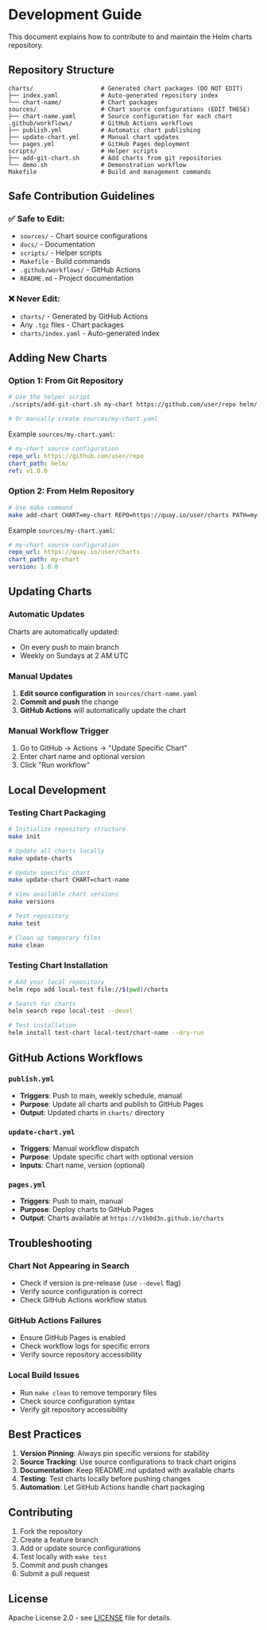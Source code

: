 # Development Guide

This document explains how to contribute to and maintain the Helm charts repository.

## Repository Structure

```
charts/                   # Generated chart packages (DO NOT EDIT)
├── index.yaml            # Auto-generated repository index
└── chart-name/           # Chart packages
sources/                  # Chart source configurations (EDIT THESE)
├── chart-name.yaml       # Source configuration for each chart
.github/workflows/        # GitHub Actions workflows
├── publish.yml           # Automatic chart publishing
├── update-chart.yml      # Manual chart updates
└── pages.yml             # GitHub Pages deployment
scripts/                  # Helper scripts
├── add-git-chart.sh      # Add charts from git repositories
└── demo.sh               # Demonstration workflow
Makefile                  # Build and management commands
```

## Safe Contribution Guidelines

### ✅ **Safe to Edit:**
- `sources/` - Chart source configurations
- `docs/` - Documentation
- `scripts/` - Helper scripts
- `Makefile` - Build commands
- `.github/workflows/` - GitHub Actions
- `README.md` - Project documentation

### ❌ **Never Edit:**
- `charts/` - Generated by GitHub Actions
- Any `.tgz` files - Chart packages
- `charts/index.yaml` - Auto-generated index

## Adding New Charts

### Option 1: From Git Repository

```bash
# Use the helper script
./scripts/add-git-chart.sh my-chart https://github.com/user/repo helm/ v1.0.0

# Or manually create sources/my-chart.yaml
```

Example `sources/my-chart.yaml`:
```yaml
# my-chart source configuration
repo_url: https://github.com/user/repo
chart_path: helm/
ref: v1.0.0
```

### Option 2: From Helm Repository

```bash
# Use make command
make add-chart CHART=my-chart REPO=https://quay.io/user/charts PATH=my-chart VERSION=1.0.0
```

Example `sources/my-chart.yaml`:
```yaml
# my-chart source configuration
repo_url: https://quay.io/user/charts
chart_path: my-chart
version: 1.0.0
```

## Updating Charts

### Automatic Updates
Charts are automatically updated:
- On every push to main branch
- Weekly on Sundays at 2 AM UTC

### Manual Updates
1. **Edit source configuration** in `sources/chart-name.yaml`
2. **Commit and push** the change
3. **GitHub Actions** will automatically update the chart

### Manual Workflow Trigger
1. Go to GitHub → Actions → "Update Specific Chart"
2. Enter chart name and optional version
3. Click "Run workflow"

## Local Development

### Testing Chart Packaging
```bash
# Initialize repository structure
make init

# Update all charts locally
make update-charts

# Update specific chart
make update-chart CHART=chart-name

# View available chart versions
make versions

# Test repository
make test

# Clean up temporary files
make clean
```

### Testing Chart Installation
```bash
# Add your local repository
helm repo add local-test file://$(pwd)/charts

# Search for charts
helm search repo local-test --devel

# Test installation
helm install test-chart local-test/chart-name --dry-run
```

## GitHub Actions Workflows

### `publish.yml`
- **Triggers**: Push to main, weekly schedule, manual
- **Purpose**: Update all charts and publish to GitHub Pages
- **Output**: Updated charts in `charts/` directory

### `update-chart.yml`
- **Triggers**: Manual workflow dispatch
- **Purpose**: Update specific chart with optional version
- **Inputs**: Chart name, version (optional)

### `pages.yml`
- **Triggers**: Push to main, manual
- **Purpose**: Deploy charts to GitHub Pages
- **Output**: Charts available at `https://v1k0d3n.github.io/charts`

## Troubleshooting

### Chart Not Appearing in Search
- Check if version is pre-release (use `--devel` flag)
- Verify source configuration is correct
- Check GitHub Actions workflow status

### GitHub Actions Failures
- Ensure GitHub Pages is enabled
- Check workflow logs for specific errors
- Verify source repository accessibility

### Local Build Issues
- Run `make clean` to remove temporary files
- Check source configuration syntax
- Verify git repository accessibility

## Best Practices

1. **Version Pinning**: Always pin specific versions for stability
2. **Source Tracking**: Use source configurations to track chart origins
3. **Documentation**: Keep README.md updated with available charts
4. **Testing**: Test charts locally before pushing changes
5. **Automation**: Let GitHub Actions handle chart packaging

## Contributing

1. Fork the repository
2. Create a feature branch
3. Add or update source configurations
4. Test locally with `make test`
5. Commit and push changes
6. Submit a pull request

## License

Apache License 2.0 - see [LICENSE](../../LICENSE) file for details.
